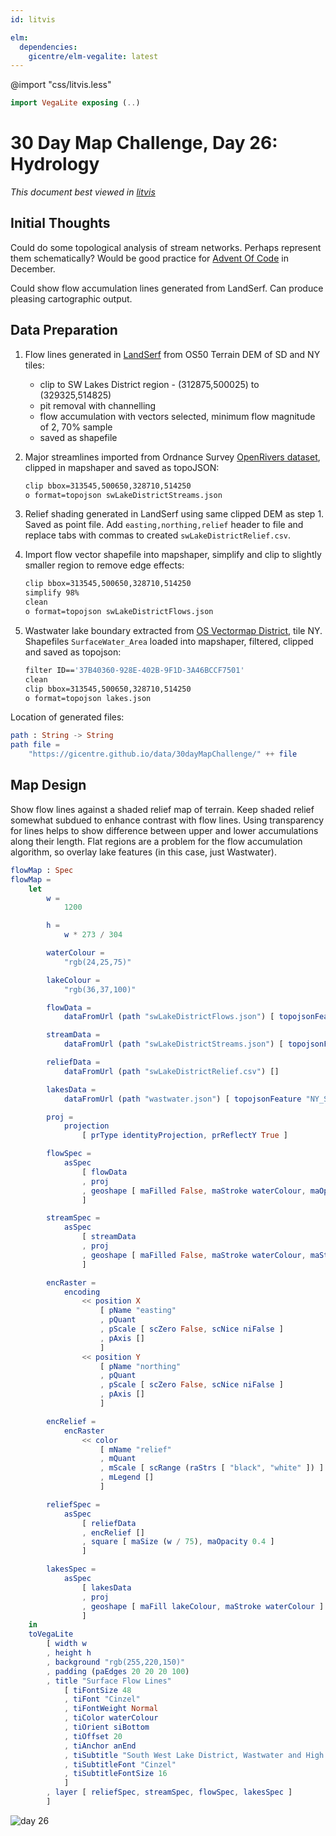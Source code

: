 ```yaml
---
id: litvis

elm:
  dependencies:
    gicentre/elm-vegalite: latest
---
```


@import "css/litvis.less"

```elm {l=hidden}
import VegaLite exposing (..)
```

# 30 Day Map Challenge, Day 26: Hydrology

_This document best viewed in [litvis](https://github.com/gicentre/litvis)_

## Initial Thoughts

Could do some topological analysis of stream networks. Perhaps represent them schematically? Would be good practice for [Advent Of Code](https://adventOfCode.com) in December.

Could show flow accumulation lines generated from LandSerf. Can produce pleasing cartographic output.

## Data Preparation

1. Flow lines generated in [LandSerf](http://www.landserf.org) from OS50 Terrain DEM of SD and NY tiles:

   - clip to SW Lakes District region - (312875,500025) to (329325,514825)
   - pit removal with channelling
   - flow accumulation with vectors selected, minimum flow magnitude of 2, 70% sample
   - saved as shapefile

2. Major streamlines imported from Ordnance Survey [OpenRivers dataset](https://www.ordnancesurvey.co.uk/opendatadownload/products.html), clipped in mapshaper and saved as topoJSON:

   ```sh
   clip bbox=313545,500650,328710,514250
   o format=topojson swLakeDistrictStreams.json
   ```

3. Relief shading generated in LandSerf using same clipped DEM as step 1. Saved as point file. Add `easting,northing,relief` header to file and replace tabs with commas to created `swLakeDistrictRelief.csv`.

4. Import flow vector shapefile into mapshaper, simplify and clip to slightly smaller region to remove edge effects:

   ```sh
   clip bbox=313545,500650,328710,514250
   simplify 98%
   clean
   o format=topojson swLakeDistrictFlows.json
   ```

5. Wastwater lake boundary extracted from [OS Vectormap District](https://www.ordnancesurvey.co.uk/opendatadownload/products.html#VMDVEC), tile NY. Shapefiles `SurfaceWater_Area` loaded into mapshaper, filtered, clipped and saved as topojson:

   ```sh
   filter ID=='37B40360-928E-402B-9F1D-3A46BCCF7501'
   clean
   clip bbox=313545,500650,328710,514250
   o format=topojson lakes.json
   ```

Location of generated files:

```elm {l}
path : String -> String
path file =
    "https://gicentre.github.io/data/30dayMapChallenge/" ++ file
```

## Map Design

Show flow lines against a shaded relief map of terrain. Keep shaded relief somewhat subdued to enhance contrast with flow lines. Using transparency for lines helps to show difference between upper and lower accumulations along their length. Flat regions are a problem for the flow accumulation algorithm, so overlay lake features (in this case, just Wastwater).

```elm {l v interactive}
flowMap : Spec
flowMap =
    let
        w =
            1200

        h =
            w * 273 / 304

        waterColour =
            "rgb(24,25,75)"

        lakeColour =
            "rgb(36,37,100)"

        flowData =
            dataFromUrl (path "swLakeDistrictFlows.json") [ topojsonFeature "flows" ]

        streamData =
            dataFromUrl (path "swLakeDistrictStreams.json") [ topojsonFeature "WatercourseLink" ]

        reliefData =
            dataFromUrl (path "swLakeDistrictRelief.csv") []

        lakesData =
            dataFromUrl (path "wastwater.json") [ topojsonFeature "NY_SurfaceWater_Area" ]

        proj =
            projection
                [ prType identityProjection, prReflectY True ]

        flowSpec =
            asSpec
                [ flowData
                , proj
                , geoshape [ maFilled False, maStroke waterColour, maOpacity 0.3 ]
                ]

        streamSpec =
            asSpec
                [ streamData
                , proj
                , geoshape [ maFilled False, maStroke waterColour, maStrokeWidth 2, maOpacity 1 ]
                ]

        encRaster =
            encoding
                << position X
                    [ pName "easting"
                    , pQuant
                    , pScale [ scZero False, scNice niFalse ]
                    , pAxis []
                    ]
                << position Y
                    [ pName "northing"
                    , pQuant
                    , pScale [ scZero False, scNice niFalse ]
                    , pAxis []
                    ]

        encRelief =
            encRaster
                << color
                    [ mName "relief"
                    , mQuant
                    , mScale [ scRange (raStrs [ "black", "white" ]) ]
                    , mLegend []
                    ]

        reliefSpec =
            asSpec
                [ reliefData
                , encRelief []
                , square [ maSize (w / 75), maOpacity 0.4 ]
                ]

        lakesSpec =
            asSpec
                [ lakesData
                , proj
                , geoshape [ maFill lakeColour, maStroke waterColour ]
                ]
    in
    toVegaLite
        [ width w
        , height h
        , background "rgb(255,220,150)"
        , padding (paEdges 20 20 20 100)
        , title "Surface Flow Lines"
            [ tiFontSize 48
            , tiFont "Cinzel"
            , tiFontWeight Normal
            , tiColor waterColour
            , tiOrient siBottom
            , tiOffset 20
            , tiAnchor anEnd
            , tiSubtitle "South West Lake District, Wastwater and High Fells"
            , tiSubtitleFont "Cinzel"
            , tiSubtitleFontSize 16
            ]
        , layer [ reliefSpec, streamSpec, flowSpec, lakesSpec ]
        ]
```

![day 26](images/day26.jpg)
